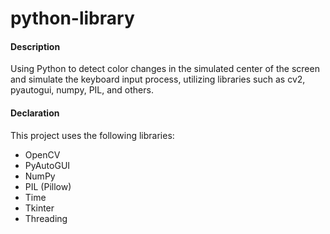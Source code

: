# python-library

#### Description
Using Python to detect color changes in the simulated center of the screen and simulate the keyboard input process, utilizing libraries such as cv2, pyautogui, numpy, PIL, and others.

#### Declaration
This project uses the following libraries:
- OpenCV
- PyAutoGUI
- NumPy
- PIL (Pillow)
- Time
- Tkinter
- Threading

